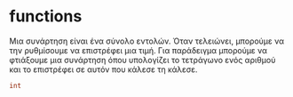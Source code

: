 # functions
Μια συνάρτηση είναι ένα σύνολο εντολών. Όταν τελειώνει, μπορούμε να την
ρυθμίσουμε να επιστρέφει μια τιμή. Για παράδειγμα μπορούμε να φτιάξουμε μια
συνάρτηση όπου υπολογίζει το τετράγωνο ενός αριθμού και το επιστρέφει σε αυτόν
που κάλεσε τη κάλεσε.
```c
int 
```